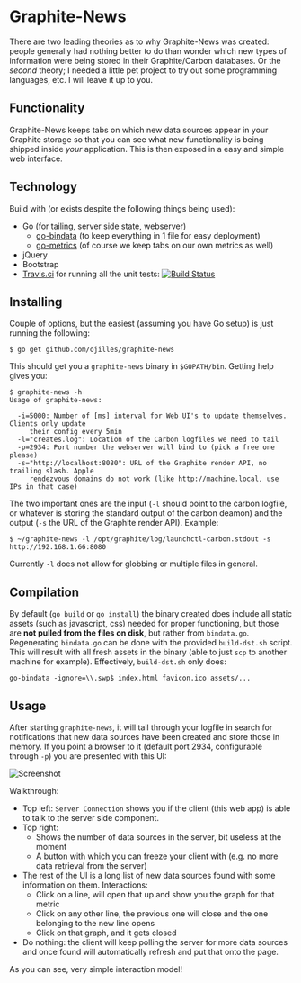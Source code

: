 Graphite-News
=============

There are two leading theories as to why Graphite-News was created: people
generally had nothing better to do than wonder which new types of information
were being stored in their Graphite/Carbon databases. Or the *second* theory; I
needed a little pet project to try out some programming languages, etc. I will
leave it up to you.

Functionality
-------------
Graphite-News keeps tabs on which new data sources appear in your Graphite
storage so that you can see what new functionality is being shipped inside
*your* application. This is then exposed in a easy and simple web interface.

Technology
----------
Build with (or exists despite the following things being used):
 * Go (for tailing, server side state, webserver)
    * [go-bindata](https://github.com/jteeuwen/go-bindata) (to keep 
      everything in 1 file for easy deployment)
    * [go-metrics](https://github.com/rcrowley/go-metrics) (of course 
      we keep tabs on our own metrics as well)
 * jQuery
 * Bootstrap
 * [Travis.ci](https://travis-ci.org/ojilles/graphite-news) for running all the unit tests: [![Build Status](https://travis-ci.org/ojilles/graphite-news.svg?branch=master)](https://travis-ci.org/ojilles/graphite-news)

Installing
----------
Couple of options, but the easiest (assuming you have Go setup) is just running
the following:

    $ go get github.com/ojilles/graphite-news

This should get you a `graphite-news` binary in `$GOPATH/bin`. Getting help gives you:

    $ graphite-news -h
    Usage of graphite-news:

      -i=5000: Number of [ms] interval for Web UI's to update themselves. Clients only update 
         their config every 5min
      -l="creates.log": Location of the Carbon logfiles we need to tail
      -p=2934: Port number the webserver will bind to (pick a free one please)
      -s="http://localhost:8080": URL of the Graphite render API, no trailing slash. Apple 
         rendezvous domains do not work (like http://machine.local, use IPs in that case)

The two important ones are the input (`-l` should point to the carbon logfile,
or whatever is storing the standard output of the carbon deamon) and the output
(`-s` the URL of the Graphite render API). Example:

    $ ~/graphite-news -l /opt/graphite/log/launchctl-carbon.stdout -s http://192.168.1.66:8080

Currently `-l` does not allow for globbing or multiple files in general.

Compilation
-----------
By default (`go build` or `go install`) the binary created does include all
static assets (such as javascript, css) needed for proper functioning, but
those are **not pulled from the files on disk**, but rather from `bindata.go`.
Regenerating `bindata.go` can be done with the provided `build-dst.sh` script.
This will result with all fresh assets in the binary (able to just `scp` to
another machine for example).  Effectively, `build-dst.sh` only does:

`go-bindata -ignore=\\.swp$ index.html favicon.ico assets/...`

Usage
-----
After starting `graphite-news`, it will tail through your logfile in search for
notifications that new data sources have been created and store those in
memory. If you point a browser to it (default port 2934, configurable through
`-p`) you are presented with this UI:

![Screenshot](https://raw.githubusercontent.com/ojilles/graphite-news/master/screenshot-1.png)

Walkthrough:

 * Top left: `Server Connection` shows you if the client (this web app) is able
   to talk to the server side component.
 * Top right:
   * Shows the number of data sources in the server, bit useless at the moment
   * A button with which you can freeze your client with (e.g. no more data
     retrieval from the server)
 * The rest of the UI is a long list of new data sources found with some
   information on them. Interactions:
   * Click on a line, will open that up and show you the graph for that metric
   * Click on any other line, the previous one will close and the one belonging
     to the new line opens
   * Click on that graph, and it gets closed
 * Do nothing: the client will keep polling the server for more data sources
   and once found will automatically refresh and put that onto the page.

As you can see, very simple interaction model!
